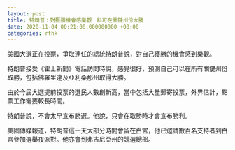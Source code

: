 ```yaml
---
layout: post
title: 特朗普：對獲勝機會感樂觀　料可在關鍵州份大勝
date: 2020-11-04 00:21:08.000000000 +08:00
categories: rthk
---
```


美國大選正在投票，爭取連任的總統特朗普說，對自己獲勝的機會感到樂觀。

特朗普接受《霍士新聞》電話訪問時說，感覺很好，預測自己可以在所有關鍵州份取勝，包括佛羅里達及亞利桑那州取得大勝。

由於今屆大選提前投票的選民人數創新高，當中包括大量郵寄投票，外界估計，點票工作需要較長時間。

特朗普說，不會太早宣布勝選。他說，只會在取勝時才會宣布勝利。

美國傳媒報道，特朗普這一天大部分時間會留在白宮，他已邀請數百名支持者到白宮參加選舉夜派對。他亦會到弗吉尼亞州的競選總部。
